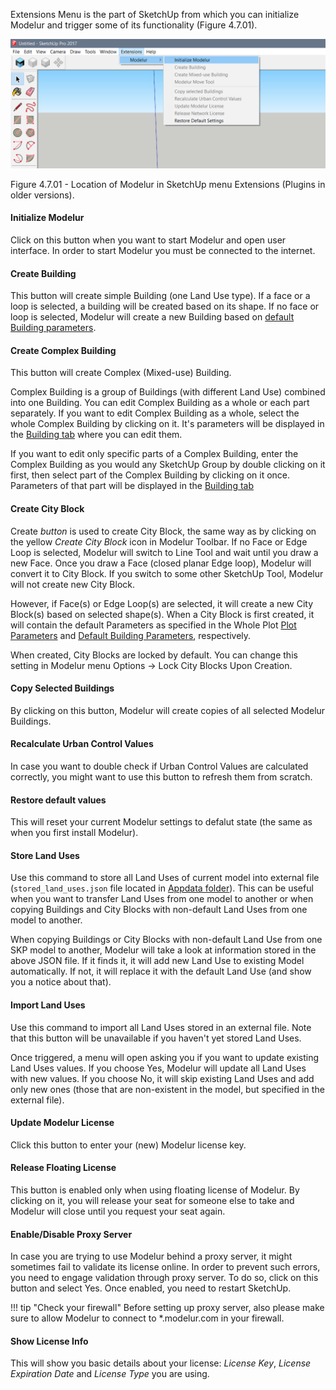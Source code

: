 Extensions Menu is the part of SketchUp from which you can initialize Modelur and trigger some of its functionality (Figure 4.7.01).

![Modelur_menu entry](../img/modelur_plugins_menu.png)

<figcaption>Figure 4.7.01 - Location of Modelur in SketchUp menu Extensions (Plugins in older versions).</figcaption>

#### Initialize Modelur ####
Click on this button when you want to start Modelur and open user interface. In order to start Modelur you must be connected to the internet.

#### Create Building ####
This button will create simple Building (one Land Use type). If a face or a loop is selected, a building will be created based on its shape. If no face or loop is selected, Modelur will create a new Building based on [default Building parameters](whole_plot#default-building-parameters).

#### Create Complex Building ####
This button will create Complex (Mixed-use) Building.

Complex Building is a group of Buildings (with different Land Use) combined into one Building. You can edit Complex Building as a whole or each part separately. If you want to edit Complex Building as a whole, select the whole Complex Building by clicking on it. It's parameters will be displayed in the [Building tab](building) where you can edit them.

If you want to edit only specific parts of a Complex Building, enter the Complex Building as you would any SketchUp Group by double clicking on it first, then select part of the Complex Building by clicking on it once. Parameters of that part will be displayed in the [Building tab](building) 

#### Create City Block ####

Create _button_ is used to create City Block, the same way as by clicking on the yellow _Create City Block_ icon in Modelur Toolbar. If no Face or Edge Loop is selected, Modelur will switch to Line Tool and wait until you draw a new Face. Once you draw a Face (closed planar Edge loop), Modelur will convert it to City Block. If you switch to some other SketchUp Tool, Modelur will not create new City Block.

However, if Face(s) or Edge Loop(s) are selected, it will create a new City Block(s) based on selected shape(s). When a City Block is first created, it will contain the default Parameters as specified in the Whole Plot [Plot Parameters](whole_plot/#plot-parameters) and [Default Building Parameters](whole_plot/#default-building-parameters), respectively.

When created, City Blocks are locked by default. You can change this setting in Modelur menu Options → Lock City Blocks Upon Creation.

#### Copy Selected Buildings ####

By clicking on this button, Modelur will create copies of all selected Modelur Buildings.

#### Recalculate Urban Control Values ####

In case you want to double check if Urban Control Values are calculated correctly, you might want to use this button to refresh them from scratch.

#### Restore default values ####

This will reset your current Modelur settings to defalut state (the same as when you first install Modelur).

#### Store Land Uses #### 

Use this command to store all Land Uses of current model into external file (`stored_land_uses.json` file located in [Appdata folder](/getting-started/#modelur-location)). This can be useful when you want to transfer Land Uses from one model to another or when copying Buildings and City Blocks with non-default Land Uses from one model to another.

When copying Buildings or City Blocks with non-default Land Use from one SKP model to another, Modelur will take a look at information stored in the above JSON file. If it finds it, it will add new Land Use to existing Model automatically. If not, it will replace it with the default Land Use (and show you a notice about that).  

#### Import Land Uses #### 

Use this command to import all Land Uses stored in an external file. Note that this button will be unavailable if you haven't yet stored Land Uses.

Once triggered, a menu will open asking you if you want to update existing Land Uses values. If you choose Yes, Modelur will update all Land Uses with new values. If you choose No, it will skip existing Land Uses and add only new ones (those that are non-existent in the model, but specified in the external file).

#### Update Modelur License ####

Click this button to enter your (new) Modelur license key.

#### Release Floating License ####

This button is enabled only when using floating license of Modelur. By clicking on it, you will release your seat for someone else to take and Modelur will close until you request your seat again.

#### Enable/Disable Proxy Server ####

In case you are trying to use Modelur behind a proxy server, it might sometimes fail to validate its license online. In order to prevent such errors, you need to engage validation through proxy server. To do so, click on this button and select Yes. Once enabled, you need to restart SketchUp.

!!! tip "Check your firewall"
    Before setting up proxy server, also please make sure to allow Modelur to connect to *.modelur.com in your firewall.
    
#### Show License Info ####

This will show you basic details about your license: _License Key_, _License Expiration Date_ and _License Type_ you are using.
